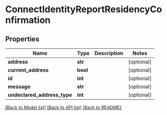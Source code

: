 # ConnectIdentityReportResidencyConfirmation

## Properties
Name | Type | Description | Notes
------------ | ------------- | ------------- | -------------
**address** | **str** |  | [optional] 
**current_address** | **bool** |  | [optional] 
**id** | **int** |  | [optional] 
**message** | **str** |  | [optional] 
**undeclared_address_type** | **int** |  | [optional] 

[[Back to Model list]](../README.md#documentation-for-models) [[Back to API list]](../README.md#documentation-for-api-endpoints) [[Back to README]](../README.md)

